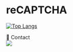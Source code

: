# reCAPTCHA
[![Top Langs](https://github-readme-stats.vercel.app/api/top-langs/?username=H4YI3R)](https://github.com/anuraghazra/github-readme-stats)


📱 Contact<br>
![](https://img.shields.io/badge/Gmail-D14836?style=for-the-badge&logo=gmail&logoColor=white)
